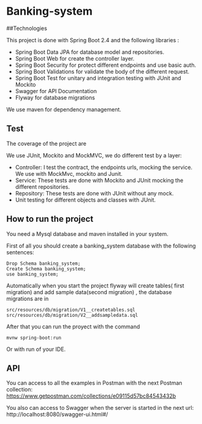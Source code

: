# Banking-system

##Technologies

This project is done with Spring Boot 2.4 and the following libraries :

- Spring Boot Data JPA for database model and repositories.
- Spring Boot Web for create the controller layer.
- Spring Boot Security for protect different endpoints and use basic auth.
- Spring Boot Validations for validate the body of the different request.
- Spring Boot Test for unitary and integration testing with JUnit and Mockito
- Swagger for API Documentation
- Flyway for database migrations

We use maven for dependency management.


## Test
The coverage of the project are


We use JUnit, Mockito and MockMVC, we do different test by a layer:
- Controller: I test the contract, the endpoints urls, mocking the service. We use with MockMvc, mockito and Junit.
- Service: These tests are done with Mockito and JUnit mocking the different repositories.
- Repository: These tests are done with JUnit without any mock.
- Unit testing for different objects and classes with JUnit.
  

## How to run the project
You need a Mysql database and maven installed in your system.

First of all you should create a banking_system database with the following sentences:
```
Drop Schema banking_system;
Create Schema banking_system;
use banking_system;
```
Automatically when you start the project flyway will create tables( first migration) and add sample data(second migration) , the database migrations are in
```
src/resources/db/migration/V1__createtables.sql
src/resources/db/migration/V2__addsampledata.sql
```

After that you can run the proyect with the command
```
mvnw spring-boot:run
```
Or with run of your IDE.

## API
You can access to all the examples in Postman with the next Postman collection:
https://www.getpostman.com/collections/e09115d57bc84543432b


You also can access to Swagger when the server is started in the next url:
http://localhost:8080/swagger-ui.html#/

